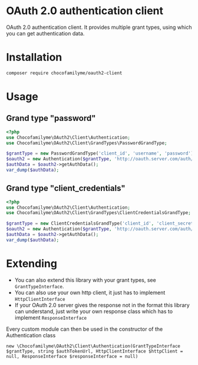 # OAuth 2.0 authentication client
OAuth 2.0 authentication client. It provides multiple grant types, using which you can get authentication data.

# Installation
```bash
composer require chocofamilyme/oauth2-client
```

# Usage
## Grand type "password"
```php
<?php
use Chocofamilyme\OAuth2\Client\Authentication;
use Chocofamilyme\OAuth2\Client\GrandTypes\PasswordGrandType;

$grantType = new PasswordGrandType('client_id', 'username', 'password');
$oauth2 = new Authentication($grantType, 'http://oauth.server.com/auth/token');
$authData = $oauth2->getAuthData();
var_dump($authData);
```

## Grand type "client_credentials"
```php
<?php
use Chocofamilyme\OAuth2\Client\Authentication;
use Chocofamilyme\OAuth2\Client\GrandTypes\ClientCredentialsGrandType;

$grantType = new ClientCredentialsGrandType('client_id', 'client_secret');
$oauth2 = new Authentication($grantType, 'http://oauth.server.com/auth/token');
$authData = $oauth2->getAuthData();
var_dump($authData);
```

# Extending
- You can also extend this library with your grant types, see ```GrantTypeInterface```.
- You can also use your own http client, it just has to implement ```HttpClientInterface```
- If your OAuth 2.0 server gives the response not in the format this library can understand, just write your own response class which has to implement ```ResponseInterface```

Every custom module can then be used in the constructor of the Authentication class
```
new \Chocofamilyme\OAuth2\Client\Authentication(GrantTypeInterface $grantType, string $authTokenUrl, HttpClientInterface $httpClient = null, ResponseInterface $responseInterface = null)
```